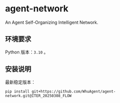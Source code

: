 # agent-network
An Agent Self-Organizing Intelligent Network.

## 环境要求

Python 版本：`3.10` 。


## 安装说明

最新稳定版本：

```
pip install git+https://github.com/WhuAgent/agent-network.git@ITER_20250308_FLOW
```
